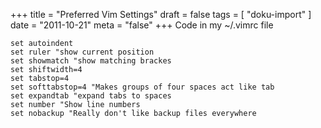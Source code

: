 +++
title = "Preferred Vim Settings"
draft = false
tags = [
    "doku-import"
]
date = "2011-10-21"
meta = "false"
+++
Code in my ~/.vimrc file
```
set autoindent
set ruler "show current position
set showmatch "show matching brackes
set shiftwidth=4
set tabstop=4 
set softtabstop=4 "Makes groups of four spaces act like tab
set expandtab "expand tabs to spaces
set number "Show line numbers
set nobackup "Really don't like backup files everywhere
```
